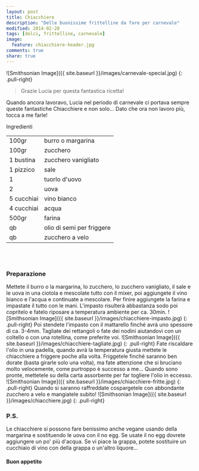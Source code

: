 ```yaml
---
layout: post
title: Chiacchiere
description: "Delle buonissime frittelline da fare per carnevale"
modified: 2014-02-28
tags: [dolci, frittelline, carnevale]
image:
  feature: chiacchiere-header.jpg
comments: true
share: true
---
```


![Smithsonian Image]({{ site.baseurl }}/images/carnevale-special.jpg)
{: .pull-right}

> Grazie Lucia per questa fantastica ricetta!

Quando ancora lavoravo, Lucia nel periodo di carnevale ci portava sempre queste fantastiche Chiacchiere e non solo... Dato che ora non lavoro più, tocca a me farle! 

<div class="ingredients">
  <div class="ingredients-title">Ingredienti</div>
  <table>
    <tbody>
      <tr>
        <td>100gr</td>
        <td>burro o margarina</td>
      </tr>
      <tr>
        <td>100gr</td>
        <td>zucchero</td>
      </tr>
      <tr>
        <td>1 bustina</td>
        <td>zucchero vanigliato</td>
      </tr>
      <tr>
        <td>1 pizzico</td>
        <td>sale</td>
      </tr>
      <tr>
      	<td>1</td>
        <td>tuorlo d'uovo</td>
      </tr>
      <tr>
        <td>2</td>
        <td>uova</td>
      </tr>
      <tr>
        <td>5 cucchiai</td>
        <td>vino bianco</td>
      </tr>
      <tr>
        <td>4 cucchiai</td>
        <td>acqua</td>
      </tr>
      <tr>
        <td>500gr</td>
        <td>farina</td>
      </tr>
      <tr>
        <td>qb</td>
        <td>olio di semi per friggere</td>
      </tr>
      <tr>
        <td>qb</td>
        <td>zucchero a velo</td>       
      </tr>
    </tbody>
  </table>
  <br></br>
</div>


<h3>
	<font color="grey">
		<i class="icon-cogs"></i>
	</font> Preparazione
</h3>

Mettete il burro o la margarina, lo zucchero, lo zucchero vanigliato, il sale e le uova in una ciotola e mescolate tutto con il mixer, poi aggiungete il vino bianco e l'acqua e continuate a mescolare. Per finire aggiungete la farina e impastate il tutto con le mani. L'impasto risulterà abbastanza sodo poi copritelo e fatelo riposare a temperatura ambiente per ca. 30min.
![Smithsonian Image]({{ site.baseurl }}/images/chiacchiere-impasto.jpg)
{: .pull-right}
Poi stendete l'impasto con il mattarello finché avrà uno spessore di ca. 3-4mm. Tagliate dei rettangoli o fate dei nodini aiutandovi con un coltello o con una rotellina, come preferite voi.
![Smithsonian Image]({{ site.baseurl }}/images/chiacchiere-tagliate.jpg)
{: .pull-right}
Fate riscaldare l'olio in una padella, quando avrà la temperatura giusta mettete le chiacchiere a friggere poche alla volta. Friggetele finché saranno ben dorate (basta girarle solo una volta), ma fate attenzione che si bruciano molto velocemente, come purtroppo è successo a me... Quando sono pronte, mettetele su della carta assorbente per far togliere l'olio in eccesso.
![Smithsonian Image]({{ site.baseurl }}/images/chiacchiere-fritte.jpg)
{: .pull-right}
Quando si saranno raffreddate cospargetele con abbondante zucchero a velo e mangiatele subito!
![Smithsonian Image]({{ site.baseurl }}/images/chiacchiere.jpg)
{: .pull-right}

<h3>
  <font color="#FFCC00">
    <i class="icon-lightbulb"></i>
  </font> P.S.
</h3>

Le chiacchiere si possono fare benissimo anche vegane usando della margarina e sostituendo le uova con il no egg. Se usate il no egg dovrete aggiungere un po' più d'acqua. Se vi piace la grappa, potete sostituire un cucchiaio di vino con della grappa o un'altro liquore...

<h4>Buon appetito
  <font color="red">
    <i class="icon-smile"></i>
  </font>
</h4>